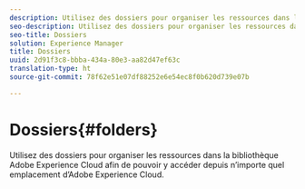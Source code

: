 ```yaml
---
description: Utilisez des dossiers pour organiser les ressources dans la bibliothèque Adobe Experience Cloud afin de pouvoir y accéder depuis n’importe quel emplacement d’Adobe Experience Cloud.
seo-description: Utilisez des dossiers pour organiser les ressources dans la bibliothèque Adobe Experience Cloud afin de pouvoir y accéder depuis n’importe quel emplacement d’Adobe Experience Cloud.
seo-title: Dossiers
solution: Experience Manager
title: Dossiers
uuid: 2d91f3c8-bbba-434a-80e3-aa82d47ef63c
translation-type: ht
source-git-commit: 78f62e51e07df88252e6e54ec8f0b620d739e07b

---
```



# Dossiers{#folders}

Utilisez des dossiers pour organiser les ressources dans la bibliothèque Adobe Experience Cloud afin de pouvoir y accéder depuis n’importe quel emplacement d’Adobe Experience Cloud.

